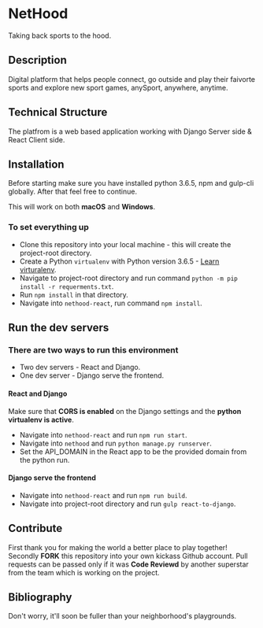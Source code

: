 # NetHood

Taking back sports to the hood.

## Description

Digital platform that helps people connect, go outside and play their faivorte sports and explore new sport games, anySport, anywhere, anytime.

## Technical Structure

The platfrom is a web based application working with Django Server side & React Client side.

## Installation

Before starting make sure you have installed python 3.6.5, npm and gulp-cli globally. After that feel free to continue.

This will work on both **macOS** and **Windows**.

### To set everything up

* Clone this repository into your local machine - this will create the project-root directory.
* Create a Python `virtualenv` with Python version 3.6.5 - [Learn virturalenv](https://virtualenv.pypa.io/en/stable/userguide/).
* Navigate to project-root directory and run command `python -m pip install -r requerments.txt`.
* Run `npm install` in that directory.
* Navigate into `nethood-react`, run command `npm install`.

## Run the dev servers

### There are two ways to run this environment

* Two dev servers - React and Django.
* One dev server - Django serve the frontend.

#### React and Django

Make sure that **CORS is enabled** on the Django settings and the **python virtualenv is active**.

* Navigate into `nethood-react` and run `npm run start`.
* Navigate into `nethood` and run `python manage.py runserver`.
* Set the API_DOMAIN in the React app to be the provided domain from the python run.

#### Django serve the frontend

* Navigate into `nethood-react` and run `npm run build`.
* Navigate into project-root directory and run `gulp react-to-django`.

## Contribute

First thank you for making the world a better place to play together!
Secondly **FORK** this repository into your own kickass Github account. Pull requests can be passed only if it was **Code Reviewd** by another superstar from the team which is working on the project.

## Bibliography

Don't worry, it'll soon be fuller than your neighborhood's playgrounds.
